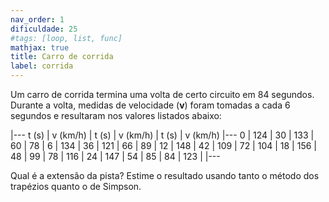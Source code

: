 ```yaml
---
nav_order: 1
dificuldade: 25
#tags: [loop, list, func]
mathjax: true
title: Carro de corrida
label: corrida
---
```


Um carro de corrida termina uma volta de certo circuito em 84 segundos. Durante a volta, medidas de velocidade (**v**) foram tomadas a cada 6 segundos e resultaram nos valores listados abaixo:

|---
t (s) |  v (km/h) | t (s) |  v (km/h) | t (s) |  v (km/h)
|---
 0  |         124 | 30 |         133 | 60 |         78  |
 6  |         134 | 36 |         121 | 66 |         89  |
 12 |         148 | 42 |         109 | 72 |         104 |
 18 |         156 | 48 |         99  | 78 |         116 |
 24 |         147 | 54 |         85  | 84 |         123 |
|---

Qual é a extensão da pista? Estime o resultado usando tanto o método dos trapézios quanto o de Simpson.

